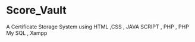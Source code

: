 # Score_Vault
A Certificate Storage System  using HTML ,CSS , JAVA SCRIPT , PHP , PHP My SQL , Xampp
